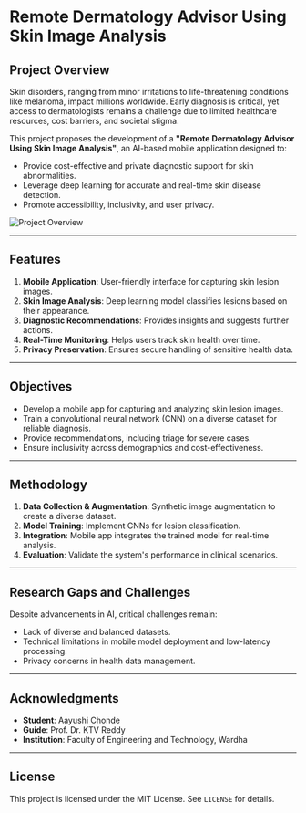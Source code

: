 # Remote Dermatology Advisor Using Skin Image Analysis

## Project Overview
Skin disorders, ranging from minor irritations to life-threatening conditions like melanoma, impact millions worldwide. Early diagnosis is critical, yet access to dermatologists remains a challenge due to limited healthcare resources, cost barriers, and societal stigma.

This project proposes the development of a **"Remote Dermatology Advisor Using Skin Image Analysis"**, an AI-based mobile application designed to:
- Provide cost-effective and private diagnostic support for skin abnormalities.
- Leverage deep learning for accurate and real-time skin disease detection.
- Promote accessibility, inclusivity, and user privacy.

![Project Overview](https://github.com/user-attachments/assets/fc872d81-9ae5-4ae6-8641-fd36e36c9687)

---

## Features
1. **Mobile Application**: User-friendly interface for capturing skin lesion images.
2. **Skin Image Analysis**: Deep learning model classifies lesions based on their appearance.
3. **Diagnostic Recommendations**: Provides insights and suggests further actions.
4. **Real-Time Monitoring**: Helps users track skin health over time.
5. **Privacy Preservation**: Ensures secure handling of sensitive health data.

---

## Objectives
- Develop a mobile app for capturing and analyzing skin lesion images.
- Train a convolutional neural network (CNN) on a diverse dataset for reliable diagnosis.
- Provide recommendations, including triage for severe cases.
- Ensure inclusivity across demographics and cost-effectiveness.

---

## Methodology
1. **Data Collection & Augmentation**: Synthetic image augmentation to create a diverse dataset.
2. **Model Training**: Implement CNNs for lesion classification.
3. **Integration**: Mobile app integrates the trained model for real-time analysis.
4. **Evaluation**: Validate the system's performance in clinical scenarios.

---

## Research Gaps and Challenges
Despite advancements in AI, critical challenges remain:
- Lack of diverse and balanced datasets.
- Technical limitations in mobile model deployment and low-latency processing.
- Privacy concerns in health data management.

---

## Acknowledgments
- **Student**: Aayushi Chonde  
- **Guide**: Prof. Dr. KTV Reddy  
- **Institution**: Faculty of Engineering and Technology, Wardha  

---

## License
This project is licensed under the MIT License. See `LICENSE` for details.
